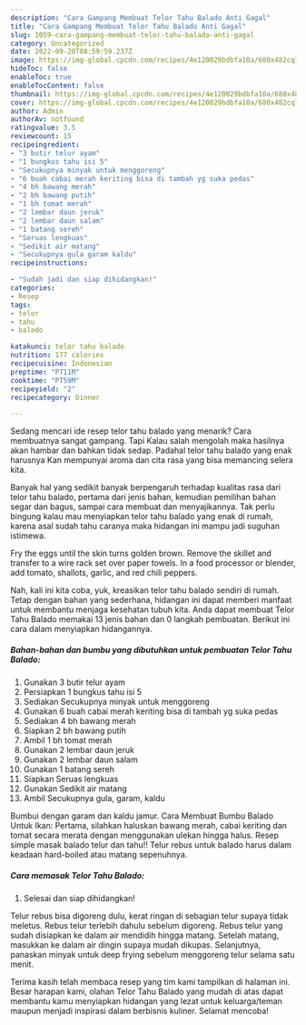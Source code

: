 ```yaml
---
description: "Cara Gampang Membuat Telor Tahu Balado Anti Gagal"
title: "Cara Gampang Membuat Telor Tahu Balado Anti Gagal"
slug: 1059-cara-gampang-membuat-telor-tahu-balado-anti-gagal
category: Uncategorized
date: 2022-09-20T08:59:59.237Z
image: https://img-global.cpcdn.com/recipes/4e120029bdbfa10a/680x482cq70/telor-tahu-balado-foto-resep-utama.jpg
hideToc: false
enableToc: true
enableTocContent: false
thumbnail: https://img-global.cpcdn.com/recipes/4e120029bdbfa10a/680x482cq70/telor-tahu-balado-foto-resep-utama.jpg
cover: https://img-global.cpcdn.com/recipes/4e120029bdbfa10a/680x482cq70/telor-tahu-balado-foto-resep-utama.jpg
author: Admin
authorAv: notfound
ratingvalue: 3.5
reviewcount: 15
recipeingredient:
- "3 butir telur ayam"
- "1 bungkus tahu isi 5"
- "Secukupnya minyak untuk menggoreng"
- "6 buah cabai merah keriting bisa di tambah yg suka pedas"
- "4 bh bawang merah"
- "2 bh bawang putih"
- "1 bh tomat merah"
- "2 lembar daun jeruk"
- "2 lembar daun salam"
- "1 batang sereh"
- "Seruas lengkuas"
- "Sedikit air matang"
- "Secukupnya gula garam kaldu"
recipeinstructions:

- "Sudah jadi dan siap dihidangkan!"
categories:
- Resep
tags:
- telor
- tahu
- balado

katakunci: telor tahu balado 
nutrition: 177 calories
recipecuisine: Indonesian
preptime: "PT11M"
cooktime: "PT59M"
recipeyield: "2"
recipecategory: Dinner

---
```



Sedang mencari ide resep telor tahu balado yang menarik? Cara membuatnya sangat gampang. Tapi Kalau salah mengolah maka hasilnya akan hambar dan bahkan tidak sedap. Padahal telor tahu balado yang enak harusnya Kan mempunyai aroma dan cita rasa yang bisa memancing selera kita.


Banyak hal yang sedikit banyak berpengaruh terhadap kualitas rasa dari telor tahu balado, pertama dari jenis bahan, kemudian pemilihan bahan segar dan bagus, sampai cara membuat dan menyajikannya. Tak perlu bingung kalau mau menyiapkan telor tahu balado yang enak di rumah, karena asal sudah tahu caranya maka hidangan ini mampu jadi suguhan istimewa.

Fry the eggs until the skin turns golden brown. Remove the skillet and transfer to a wire rack set over paper towels. In a food processor or blender, add tomato, shallots, garlic, and red chili peppers.


Nah, kali ini kita coba, yuk, kreasikan telor tahu balado sendiri di rumah. Tetap dengan bahan yang sederhana, hidangan ini dapat memberi manfaat untuk membantu menjaga kesehatan tubuh kita. Anda dapat membuat Telor Tahu Balado memakai 13 jenis bahan dan 0 langkah pembuatan. Berikut ini cara dalam menyiapkan hidangannya.

<!--inarticleads1-->

##### Bahan-bahan dan bumbu yang dibutuhkan untuk pembuatan Telor Tahu Balado:

1. Gunakan 3 butir telur ayam
1. Persiapkan 1 bungkus tahu isi 5
1. Sediakan Secukupnya minyak untuk menggoreng
1. Gunakan 6 buah cabai merah keriting bisa di tambah yg suka pedas
1. Sediakan 4 bh bawang merah
1. Siapkan 2 bh bawang putih
1. Ambil 1 bh tomat merah
1. Gunakan 2 lembar daun jeruk
1. Gunakan 2 lembar daun salam
1. Gunakan 1 batang sereh
1. Siapkan Seruas lengkuas
1. Gunakan Sedikit air matang
1. Ambil Secukupnya gula, garam, kaldu


Bumbui dengan garam dan kaldu jamur. Cara Membuat Bumbu Balado Untuk Ikan: Pertama, silahkan haluskan bawang merah, cabai keriting dan tomat secara merata dengan menggunakan ulekan hingga halus. Resep simple masak balado telur dan tahu!! Telur rebus untuk balado harus dalam keadaan hard-boiled atau matang sepenuhnya. 

<!--inarticleads2-->

##### Cara memasak Telor Tahu Balado:


1. Selesai dan siap dihidangkan!

Telur rebus bisa digoreng dulu, kerat ringan di sebagian telur supaya tidak meletus. Rebus telur terlebih dahulu sebelum digoreng. Rebus telur yang sudah disiapkan ke dalam air mendidih hingga matang. Setelah matang, masukkan ke dalam air dingin supaya mudah dikupas. Selanjutnya, panaskan minyak untuk deep frying sebelum menggoreng telur selama satu menit. 

Terima kasih telah membaca resep yang tim kami tampilkan di halaman ini. Besar harapan kami, olahan Telor Tahu Balado yang mudah di atas dapat membantu kamu menyiapkan hidangan yang lezat untuk keluarga/teman maupun menjadi inspirasi dalam berbisnis kuliner. Selamat mencoba!
